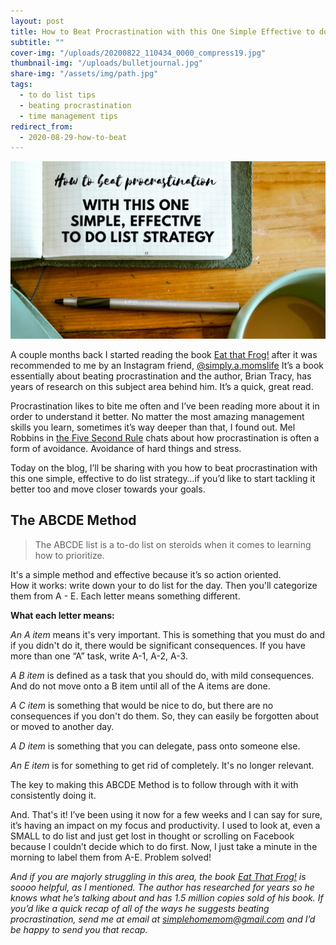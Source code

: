 ```yaml
---
layout: post
title: How to Beat Procrastination with this One Simple Effective to do list Strategy
subtitle: ""
cover-img: "/uploads/20200822_110434_0000_compress19.jpg"
thumbnail-img: "/uploads/bulletjournal.jpg"
share-img: "/assets/img/path.jpg"
tags:
  - to do list tips
  - beating procrastination
  - time management tips
redirect_from:
  - 2020-08-29-how-to-beat
---
```


![An image of my coffee, pen, and planner with blog title.](/uploads/20200608_221652_0000.jpg "morningplanner")

A couple months back I started reading the book [Eat that Frog!](https://amzn.to/3gVpdaF) after it was recommended to me by an Instagram friend, [@simply.a.momslife](https://www.instagram.com/simply.a.momslife/) It’s a book essentially about beating procrastination and the author, Brian Tracy, has years of research on this subject area behind him. It’s a quick, great read.

Procrastination likes to bite me often and I’ve been reading more about it in order to understand it better. No matter the most amazing management skills you learn, sometimes it’s way deeper than that, I found out. Mel Robbins in [the Five Second Rule](https://amzn.to/3fqSrhf) chats about how procrastination is often a form of avoidance. Avoidance of hard things and stress.

Today on the blog, I’ll be sharing with you how to beat procrastination with this one simple, effective to do list strategy…if you’d like to start tackling it better too and move closer towards your goals.

## The ABCDE Method

> The ABCDE list is a to-do list on steroids when it comes to learning how to prioritize.

It's a simple method and effective because it’s so action oriented.  
How it works: write down your to do list for the day. Then you'll categorize them from A - E. Each letter means something different.

**What each letter means:**

_An A item_ means it's very important. This is something that you must do and if you didn't do it, there would be significant consequences. If you have more than one “A” task, write A-1, A-2, A-3.

_A B item_ is defined as a task that you should do, with mild consequences. And do not move onto a B item until all of the A items are done.

_A C item_ is something that would be nice to do, but there are no consequences if you don't do them. So, they can easily be forgotten about or moved to another day.

_A D item_ is something that you can delegate, pass onto someone else.

_An E item_ is for something to get rid of completely. It's no longer relevant.

The key to making this ABCDE Method is to follow through with it with consistently doing it.

And. That's it! I’ve been using it now for a few weeks and I can say for sure, it’s having an impact on my focus and productivity. I used to look at, even a SMALL to do list and just get lost in thought or scrolling on Facebook because I couldn’t decide which to do first. Now, I just take a minute in the morning to label them from A-E. Problem solved!

_And if you are majorly struggling in this area, the book_ [_Eat That Frog!_](https://amzn.to/3gVpdaF) _is soooo helpful, as I mentioned. The author has researched for years so he knows what he’s talking about and has 1.5 million copies sold of his book. If you’d like a quick recap of all of the ways he suggests beating procrastination, send me at email at_ [_simplehomemom@gmail.com_](mailto:simplehomemom@gmail.com) _and I’d be happy to send you that recap._
